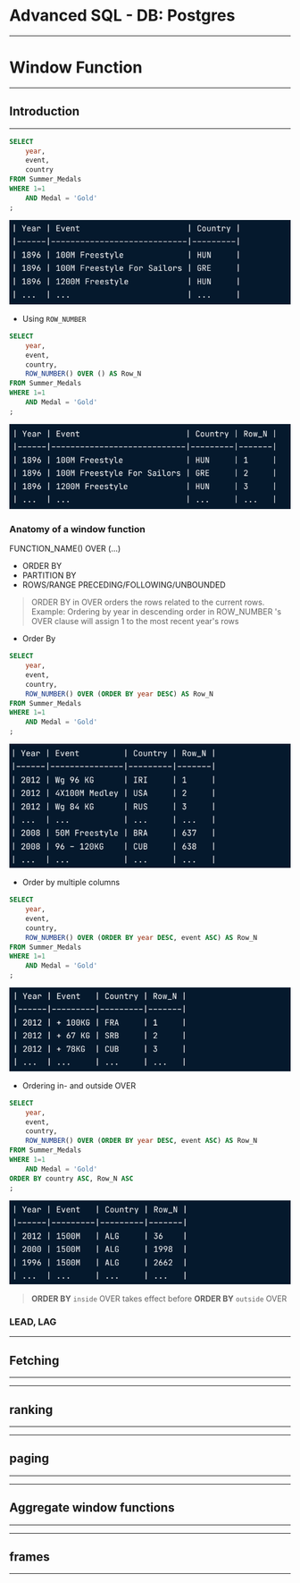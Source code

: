 # Advanced SQL - DB: Postgres

---

# Window Function

---

## Introduction

---

```sql
SELECT
	year, 
    event, 
    country
FROM Summer_Medals
WHERE 1=1 
	AND Medal = 'Gold'
;
```

![](img/1.png)

- Using `ROW_NUMBER`

```sql
SELECT
	year, 
	event, 
	country,
	ROW_NUMBER() OVER () AS Row_N
FROM Summer_Medals
WHERE 1=1
	AND Medal = 'Gold'
;
```

![](img/2.png)

### Anatomy of a window function

FUNCTION_NAME() OVER (...)
- ORDER BY
- PARTITION BY
- ROWS/RANGE PRECEDING/FOLLOWING/UNBOUNDED

> ORDER BY in OVER orders the rows related to the current rows. Example: Ordering by year in descending order in ROW_NUMBER 's OVER clause will assign 1 to the most recent year's rows

- Order By

```sql
SELECT
	year, 
	event, 
	country,
	ROW_NUMBER() OVER (ORDER BY year DESC) AS Row_N
FROM Summer_Medals
WHERE 1=1
	AND Medal = 'Gold'
;
```

![](img/3.png)

- Order by multiple columns

```sql
SELECT
	year, 
	event, 
	country,
	ROW_NUMBER() OVER (ORDER BY year DESC, event ASC) AS Row_N
FROM Summer_Medals
WHERE 1=1
	AND Medal = 'Gold'
;
```

![](img/4.png)

- Ordering in- and outside OVER

```sql
SELECT
	year, 
	event, 
	country,
	ROW_NUMBER() OVER (ORDER BY year DESC, event ASC) AS Row_N
FROM Summer_Medals
WHERE 1=1
	AND Medal = 'Gold'
ORDER BY country ASC, Row_N ASC
;
```

![](img/5.png)

> **ORDER BY** `inside` OVER takes effect before **ORDER BY** `outside` OVER

### LEAD, LAG




---

## Fetching

---



---

## ranking

---


---

## paging

---


---

## Aggregate window functions

---


---

## frames

---
























































